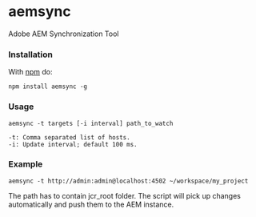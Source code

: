 aemsync
=======

Adobe AEM Synchronization Tool

### Installation

With [npm](http://npmjs.org) do:

```
npm install aemsync -g
```

### Usage

```
aemsync -t targets [-i interval] path_to_watch

-t: Comma separated list of hosts.
-i: Update interval; default 100 ms.
```

### Example

```
aemsync -t http://admin:admin@localhost:4502 ~/workspace/my_project
```

The path has to contain jcr_root folder. The script will pick up changes automatically and push them to the AEM instance.